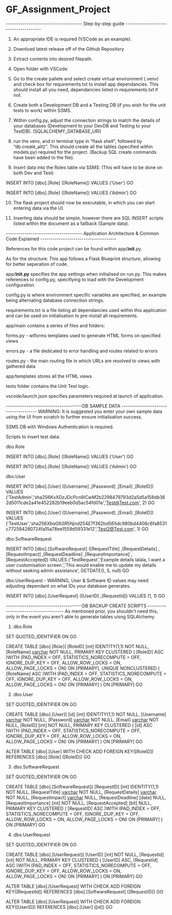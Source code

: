 # GF_Assignment_Project

------------------------------------- Step-by-step guide -------------------------------------

1. An appropriate IDE is required (VSCode as an example).

2. Download latest release off of the Github Repository

3. Extract contents into desired filepath.

4. Open folder with VSCode.

5. Go to the create pallete and select create virtual environment (.venv) and check box for requirements.txt to install app dependancies. This should install all you need, dependancies listed in requirements.txt if not.

6. Create both a Development DB and a Testing DB (if you wish for the unit tests to work) within SSMS.

7. Within config.py, adjust the connection strings to match the details of your databases (Development to your DevDB and Testing to your TestDB). (SQLALCHEMY_DATABASE_URI)

8. run the venv, and in terminal type in “flask shell“, followed by “db.create_all()”. This should create all the tables (specified within models.py) required for the project. (Backup SQL create commands have been added to the file).

9. Insert data into the Roles table via SSMS: (This will have to be done on both Dev and Test)

INSERT INTO [dbo].[Role]
           ([RoleName])
     VALUES
           ('User')
GO

INSERT INTO [dbo].[Role]
           ([RoleName])
     VALUES
           ('Admin')
GO

10. The flask project should now be executable, in which you can start entering data via the UI.

11. Inserting data should be simple, however there are SQL INSERT scripts listed within the document as a fallback (Sample data).



------------------------------------- Application Architecture & Common Code Explained -------------------------------------

References for this code project can be found within app/__init__.py.

As for the structure: This app follows a Flask Blueprint structure, allowing for better seperation of code.

app/__init.py__ specifies the app settings when initialised on run.py. This makes references to config.py, specifiying to load with the Development configuration.

config.py is where environment specific variables are specified, an example being alternating database connection strings.

requirements.txt is a file listing all dependancies used within this application and can be used on initialisation to pre-install all requirements.

app/main contains a series of files and folders:

forms.py - wtforms templates used to generate HTML forms on specified views

errors.py - a file dedicated to error handling and routes related to errors

routes.py - the main routing file in which URLs are resolved to views with gathered data

app/templates stores all the HTML views

tests folder contains the Unit Test logic.

vscode/launch.json specifies parameters required at launch of application.

-------------------------------------DB SAMPLE DATA -------------------------------------
WARNING: It is suggested you enter your own sample data using the UI from scratch to further ensure initialisation success.

SSMS DB with Windows Authentication is required.

Scripts to insert test data:

dbo.Role

INSERT INTO [dbo].[Role]
           ([RoleName])
     VALUES
           ('User')
GO

INSERT INTO [dbo].[Role]
           ([RoleName])
     VALUES
           ('Admin')
GO


dbo.User

INSERT INTO [dbo].[User]
           ([Username]
           ,[Password]
           ,[Email]
           ,[RoleID])
     VALUES
           ('TestAdmin','sha256$KxXDzJDcPcn9ICwM$2b2298479793d2a5d5a158db362d5011cde2a41e452282b19eeb0d5ac54fd01e','Test@Test.com', 2)
GO



INSERT INTO [dbo].[User]
           ([Username]
           ,[Password]
           ,[Email]
           ,[RoleID])
     VALUES
           ('TestUser','sha256$XbaG6SR5Njnd254E$7f362bd565dc980bd4408c6fa8531c772584280724fa15a78ee1559d59331e12','Test2@Test.com', 1)
GO


dbo.SoftwareRequest

INSERT INTO [dbo].[SoftwareRequest]
           ([RequestTitle]
           ,[RequestDetails]
           ,[RequestImpact]
           ,[RequestDeadline]
           ,[RequestImportance]
           ,[RequestAccepted])
     VALUES
           ('TestRequest','Example details lalala, I want a user customisation screen.','This would enable me to update my details without seeking admin assistance', GETDATE(), 5, null)
GO


dbo.UserRequest - WARNING, User & Software ID values may need adjusting dependant on what IDs your database generates.

INSERT INTO [dbo].[UserRequest]
           ([UserID]
           ,[RequestId])
     VALUES
           (1, 1)
GO




-------------------------------------DB BACKUP CREATE SCRIPTS -------------------------------------
As mentioned prior, you shouldn't need this, only in the event you aren't able to generate tables uisng SQLAlchemy.

1. dbo.Role

SET QUOTED_IDENTIFIER ON
GO

CREATE TABLE [dbo].[Role](
	[RoleID] [int] IDENTITY(1,1) NOT NULL,
	[RoleName] [varchar](64) NOT NULL,
PRIMARY KEY CLUSTERED 
(
	[RoleID] ASC
)WITH (PAD_INDEX = OFF, STATISTICS_NORECOMPUTE = OFF, IGNORE_DUP_KEY = OFF, ALLOW_ROW_LOCKS = ON, ALLOW_PAGE_LOCKS = ON) ON [PRIMARY],
UNIQUE NONCLUSTERED 
(
	[RoleName] ASC
)WITH (PAD_INDEX = OFF, STATISTICS_NORECOMPUTE = OFF, IGNORE_DUP_KEY = OFF, ALLOW_ROW_LOCKS = ON, ALLOW_PAGE_LOCKS = ON) ON [PRIMARY]
) ON [PRIMARY]
GO


2. dbo.User

SET QUOTED_IDENTIFIER ON
GO

CREATE TABLE [dbo].[User](
	[id] [int] IDENTITY(1,1) NOT NULL,
	[Username] [varchar](125) NOT NULL,
	[Password] [varchar](125) NOT NULL,
	[Email] [varchar](255) NOT NULL,
	[RoleID] [int] NOT NULL,
PRIMARY KEY CLUSTERED 
(
	[id] ASC
)WITH (PAD_INDEX = OFF, STATISTICS_NORECOMPUTE = OFF, IGNORE_DUP_KEY = OFF, ALLOW_ROW_LOCKS = ON, ALLOW_PAGE_LOCKS = ON) ON [PRIMARY]
) ON [PRIMARY]
GO

ALTER TABLE [dbo].[User]  WITH CHECK ADD FOREIGN KEY([RoleID])
REFERENCES [dbo].[Role] ([RoleID])
GO


3. dbo.SoftwareRequest


SET QUOTED_IDENTIFIER ON
GO

CREATE TABLE [dbo].[SoftwareRequest](
	[RequestID] [int] IDENTITY(1,1) NOT NULL,
	[RequestTitle] [varchar](64) NOT NULL,
	[RequestDetails] [varchar](255) NOT NULL,
	[RequestImpact] [varchar](255) NULL,
	[RequestDeadline] [date] NULL,
	[RequestImportance] [int] NOT NULL,
	[RequestAccepted] [bit] NULL,
PRIMARY KEY CLUSTERED 
(
	[RequestID] ASC
)WITH (PAD_INDEX = OFF, STATISTICS_NORECOMPUTE = OFF, IGNORE_DUP_KEY = OFF, ALLOW_ROW_LOCKS = ON, ALLOW_PAGE_LOCKS = ON) ON [PRIMARY]
) ON [PRIMARY]
GO

4. dbo.UserRequest

SET QUOTED_IDENTIFIER ON
GO

CREATE TABLE [dbo].[UserRequest](
	[UserID] [int] NOT NULL,
	[RequestId] [int] NOT NULL,
PRIMARY KEY CLUSTERED 
(
	[UserID] ASC,
	[RequestId] ASC
)WITH (PAD_INDEX = OFF, STATISTICS_NORECOMPUTE = OFF, IGNORE_DUP_KEY = OFF, ALLOW_ROW_LOCKS = ON, ALLOW_PAGE_LOCKS = ON) ON [PRIMARY]
) ON [PRIMARY]
GO

ALTER TABLE [dbo].[UserRequest]  WITH CHECK ADD FOREIGN KEY([RequestId])
REFERENCES [dbo].[SoftwareRequest] ([RequestID])
GO

ALTER TABLE [dbo].[UserRequest]  WITH CHECK ADD FOREIGN KEY([UserID])
REFERENCES [dbo].[User] ([id])
GO
